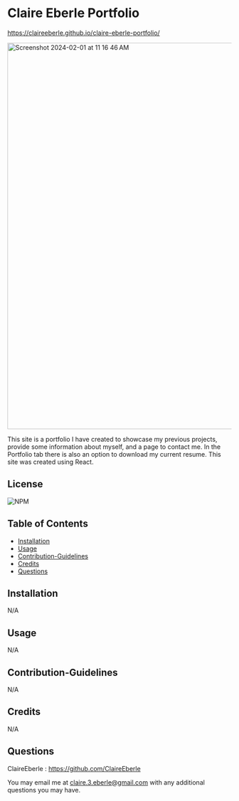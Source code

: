 # Claire Eberle Portfolio
    
https://claireeberle.github.io/claire-eberle-portfolio/

<img width="869" alt="Screenshot 2024-02-01 at 11 16 46 AM" src="https://github.com/ClaireEberle/claire-eberle-portfolio/assets/116858582/07f09a3a-d266-4259-871e-db3dc3bfd702">



This site is a portfolio I have created to showcase my previous projects, provide some information about myself, and a page to contact me. In the Portfolio tab there is also an option to download my current resume. This site was created using React. 

## License
    
![NPM](https://img.shields.io/npm/l/react)
    
## Table of Contents
   
- [Installation](#installation)
- [Usage](#usage)
- [Contribution-Guidelines](#contribution-guidelines)
- [Credits](#credits)
- [Questions](#questions)

    
## Installation
    
N/A

    
 ## Usage

N/A 

## Contribution-Guidelines

N/A

 ## Credits
    
N/A

## Questions
ClaireEberle : https://github.com/ClaireEberle

You may email me at claire.3.eberle@gmail.com with any additional questions you may have.
